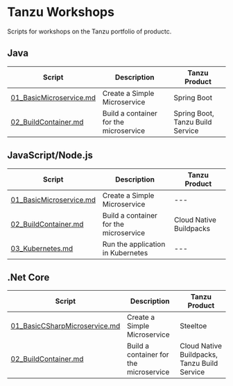 # Tanzu Workshops

Scripts for workshops on the Tanzu portfolio of productc.

## Java

| Script | Description | Tanzu Product |
| ---- | ---- | ---- |
| [01_BasicMicroservice.md](java/01_BasicMicroservice.md) | Create a Simple Microservice           | Spring Boot                      |
| [02_BuildContainer.md](java/02_BuildContainer.md)       | Build a container for the microservice | Spring Boot, Tanzu Build Service |

## JavaScript/Node.js

| Script | Description | Tanzu Product |
| ---- | ---- | ---- |
| [01_BasicMicroservice.md](javascript/01_BasicMicroservice.md) | Create a Simple Microservice           | --- |
| [02_BuildContainer.md](javascript/02_BuildContainer.md)       | Build a container for the microservice | Cloud Native Buildpacks |
| [03_Kubernetes.md](javascript/03_Kubernetes.md)       | Run the application in Kubernetes | --- |

## .Net Core

| Script | Description | Tanzu Product |
| ---- | ---- | ---- |
| [01_BasicCSharpMicroservice.md](dotnetcore/01_BasicCSharpMicroservice.md) | Create a Simple Microservice  | Steeltoe |
| [02_BuildContainer.md](dotnetcore/02_BuildContainer.md) | Build a container for the microservice | Cloud Native Buildpacks, Tanzu Build Service |
